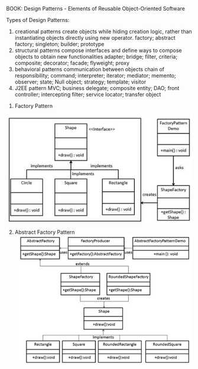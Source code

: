 BOOK: Design Patterns - Elements of Reusable Object-Oriented Software

Types of Design Patterns:
1) creational patterns
create objects while hiding creation logic, rather than instantiating objects directly using new operator.
factory; abstract factory; singleton; builder; prototype
2) structural patterns
compose interfaces and define ways to compose objects to obtain new functionalities
adapter; bridge; filter, criteria; composite; decorator; facade; flyweight; proxy
3) behavioral patterns
communication between objects
chain of responsibility; command; interpreter; iterator; mediator; memento; observer; state; Null object; strategy; template; visitor
4) J2EE pattern
MVC; business delegate; composite entity; DAO; front controller; intercepting filter; service locator; transfer object
1. Factory Pattern


![Image of Facade pattern](https://github.com/KevinXu17/DesignPattern/blob/master/Img/FactoryPattern.png?raw=true)

2. Abstract Factory Pattern
![Image of Facade pattern](https://github.com/KevinXu17/DesignPattern/blob/master/Img/AbstractFactoryPattern.png?raw=true)